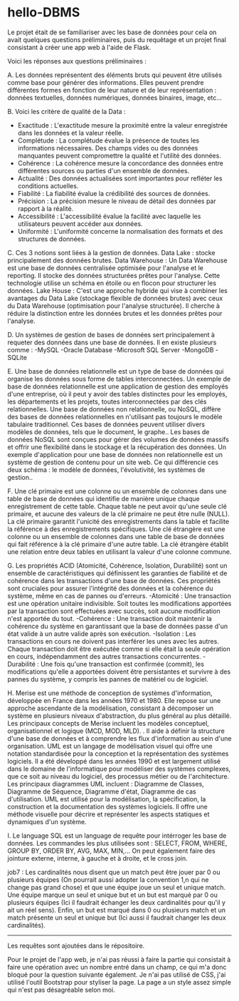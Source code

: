 # hello-DBMS

Le projet était de se familiariser avec les base de données pour cela on avait quelques questions préliminaires, puis du requêtage et un projet final consistant à créer une app web à l'aide de Flask.

Voici les réponses aux questions préliminaires :

A. Les données représentent des éléments bruts qui peuvent être utilisés comme base pour générer des informations.
Elles peuvent prendre différentes formes en fonction de leur nature et de leur représentation : données textuelles, données numériques, données binaires, image, etc...

B. Voici les critère de qualité de la Data : 
- Exactitude : L'exactitude mesure la proximité entre la valeur enregistrée dans les données et la valeur réelle.
- Complétude : La complétude évalue la présence de toutes les informations nécessaires. Des champs vides ou des données manquantes peuvent compromettre la qualité et l'utilité des données.
- Cohérence : La cohérence mesure la concordance des données entre différentes sources ou parties d'un ensemble de données.
- Actualité : Des données actualisées sont importantes pour refléter les conditions actuelles.
- Fiabilité : La fiabilité évalue la crédibilité des sources de données.
- Précision : La précision mesure le niveau de détail des données par rapport à la réalité. 
- Accessibilité : L'accessibilité évalue la facilité avec laquelle les utilisateurs peuvent accéder aux données.
- Uniformité : L'uniformité concerne la normalisation des formats et des structures de données.

C. Ces 3 notions sont liées à la gestion de données.
Data Lake : stocke principalement des données brutes.
Data Warehouse : Un Data Warehouse est une base de données centralisée optimisée pour l'analyse et le reporting. Il stocke des données structurées prêtes pour l'analyse. Cette technologie utilise un schéma en étoile ou en flocon pour structurer les données.
Lake House : C'est une approche hybride qui vise à combiner les avantages du Data Lake (stockage flexible de données brutes) avec ceux du Data Warehouse (optimisation pour l'analyse structurée).
Il cherche à réduire la distinction entre les données brutes et les données prêtes pour l'analyse.

D. Un systèmes de gestion de bases de données sert principalement à requeter des données dans une base de données.
Il en existe plusieurs comme :
-MySQL
-Oracle Database
-Microsoft SQL Server
-MongoDB
-SQLite

E. Une base de données relationnelle est un type de base de données qui organise les données sous forme de tables interconnectées.
Un exemple de base de données relationnelle est une application de gestion des employés d'une entreprise, où il peut y avoir des tables distinctes pour les employés, les départements et les projets, toutes interconnectées par des clés relationnelles.
Une base de données non relationnelle, ou NoSQL, diffère des bases de données relationnelles en n'utilisant pas toujours le modèle tabulaire traditionnel. Ces bases de données peuvent utiliser divers modèles de données, tels que le document, le graphe..
Les bases de données NoSQL sont conçues pour gérer des volumes de données massifs et offrir une flexibilité dans le stockage et la récupération des données.
Un exemple d'application pour une base de données non relationnelle est un système de gestion de contenu pour un site web.
Ce qui différencie ces deux schéma : le modèle de données, l'évolutivité, les systèmes de gestion..

F. Une clé primaire est une colonne ou un ensemble de colonnes dans une table de base de données qui identifie de manière unique chaque enregistrement de cette table.
Chaque table ne peut avoir qu'une seule clé primaire, et aucune des valeurs de la clé primaire ne peut être nulle (NULL). 
La clé primaire garantit l'unicité des enregistrements dans la table et facilite la référence à des enregistrements spécifiques.
Une clé étrangère est une colonne ou un ensemble de colonnes dans une table de base de données qui fait référence à la clé primaire d'une autre table.
La clé étrangère établit une relation entre deux tables en utilisant la valeur d'une colonne commune.

G. Les propriétés ACID (Atomicité, Cohérence, Isolation, Durabilité) sont un ensemble de caractéristiques qui définissent les garanties de fiabilité et de cohérence dans les transactions d'une base de données.
Ces propriétés sont cruciales pour assurer l'intégrité des données et la cohérence du système, même en cas de pannes ou d'erreurs.
-Atomicité : Une transaction est une opération unitaire indivisible. Soit toutes les modifications apportées par la transaction sont effectuées avec succès, soit aucune modification n'est apportée du tout.
-Cohérence : Une transaction doit maintenir la cohérence du système en garantissant que la base de données passe d'un état valide à un autre valide après son exécution.
-Isolation : Les transactions en cours ne doivent pas interférer les unes avec les autres. Chaque transaction doit être exécutée comme si elle était la seule opération en cours, indépendamment des autres transactions concurrentes.
-Durabilité : Une fois qu'une transaction est confirmée (commit), les modifications qu'elle a apportées doivent être persistantes et survivre à des pannes du système, y compris les pannes de matériel ou de logiciel.

H. Merise est une méthode de conception de systèmes d'information, développée en France dans les années 1970 et 1980. Elle repose sur une approche ascendante de la modélisation, consistant à décomposer un système en plusieurs niveaux d'abstraction, du plus général au plus détaillé.
Les principaux concepts de Merise incluent les modèles conceptuel, organisationnel et logique (MCD, MOD, MLD). . Il aide à définir la structure d'une base de données et à comprendre les flux d'information au sein d'une organisation.
UML est un langage de modélisation visuel qui offre une notation standardisée pour la conception et la représentation des systèmes logiciels. Il a été développé dans les années 1990 et est largement utilisé dans le domaine de l'informatique pour modéliser des systèmes complexes, que ce soit au niveau du logiciel, des processus métier ou de l'architecture.
Les principaux diagrammes UML incluent : Diagramme de Classes, Diagramme de Séquence, Diagramme d'état, Diagramme de cas d'utilisation.
UML est utilisé pour la modélisation, la spécification, la construction et la documentation des systèmes logiciels. Il offre une méthode visuelle pour décrire et représenter les aspects statiques et dynamiques d'un système.

I. Le language SQL est un language de requête pour intérroger les base de données. Les commandes les plus utilisées sont :
SELECT, FROM, WHERE, GROUP BY, ORDER BY, AVG, MAX, MIN,... On peut également faire des jointure externe, interne, à gauche et à droite, et le cross join.

job7 : Les cardinalités nous disent que un match peut être jouer par 0 ou plusieurs équipes (On pourrait aussi adopter la convention 1,n qui ne change pas grand chose) et que une équipe joue un seul et unique match. 
Une équipe marque un seul et unique but et un but est marqué par 0 ou plusieurs équipes (Ici il faudrait échanger les deux cardinalités pour qu'il y ait un réel sens).
Enfin, un but est marqué dans 0 ou plusieurs match et un match présente un seul et unique but (Ici aussi il faudrait changer les deux cardinalités).
___________________________________________________________________________________________________________________________________________________________________________

Les requêtes sont ajoutées dans le répositoire.

Pour le projet de l'app web, je n'ai pas réussi à faire la partie qui consistait à faire une opération avec un nombre entré dans un champ, ce qui m'a donc bloqué pour la question suivante également.
Je n'ai pas utilisé de CSS, j'ai utilisé l'outil Bootstrap pour styliser la page. La page a un style assez simple qui n'est pas désagréable selon moi.
